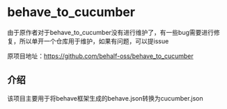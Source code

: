 # behave_to_cucumber
由于原作者对于behave_to_cucumber没有进行维护了，有一些bug需要进行修复，所以单开一个仓库用于维护，如果有问题，可以提issue

原项目地址：https://github.com/behalf-oss/behave_to_cucumber

## 介绍
该项目主要用于将behave框架生成的behave.json转换为cucumber.json


